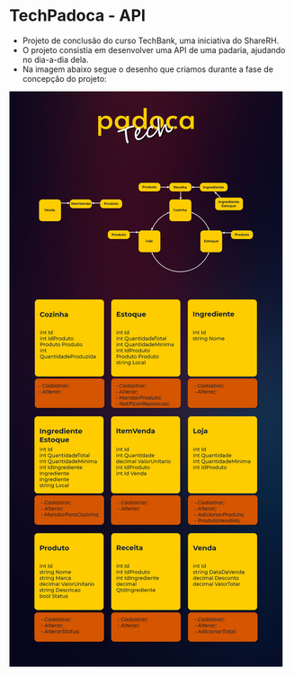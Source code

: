 # TechPadoca - API

- Projeto de conclusão do curso TechBank, uma iniciativa do ShareRH.
- O projeto consistia em desenvolver uma API de uma padaria, ajudando no dia-a-dia dela.
- Na imagem abaixo segue o desenho que criamos durante a fase de concepção do projeto:

![alt text](https://github.com/kimeroico/TechPadoca/blob/master/src/Readme.png "Logo Title Text 1")
